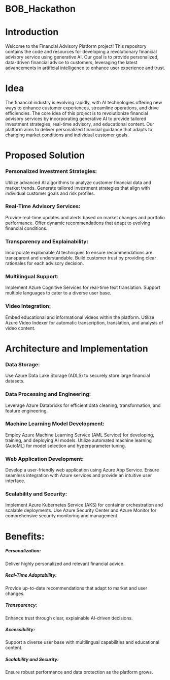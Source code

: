 # BOB_Hackathon

# Introduction
Welcome to the Financial Advisory Platform project! This repository contains the code and resources for developing a revolutionary financial advisory service using generative AI. Our goal is to provide personalized, data-driven financial advice to customers, leveraging the latest advancements in artificial intelligence to enhance user experience and trust.

# Idea
The financial industry is evolving rapidly, with AI technologies offering new ways to enhance customer experiences, streamline operations, and drive efficiencies. The core idea of this project is to revolutionize financial advisory services by incorporating generative AI to provide tailored investment strategies, real-time advisory, and educational content. Our platform aims to deliver personalized financial guidance that adapts to changing market conditions and individual customer goals.

# Proposed Solution

<h3>Personalized Investment Strategies:</h3> 
Utilize advanced AI algorithms to analyze customer financial data and market trends.
Generate tailored investment strategies that align with individual customer goals and risk profiles.

<h3>Real-Time Advisory Services:</h3>
Provide real-time updates and alerts based on market changes and portfolio performance.
Offer dynamic recommendations that adapt to evolving financial conditions.

<h3>Transparency and Explainability:</h3>
Incorporate explainable AI techniques to ensure recommendations are transparent and understandable.
Build customer trust by providing clear rationales for each advisory decision.

<h3>Multilingual Support:</h3>
Implement Azure Cognitive Services for real-time text translation.
Support multiple languages to cater to a diverse user base.

<h3>Video Integration:</h3>
Embed educational and informational videos within the platform.
Utilize Azure Video Indexer for automatic transcription, translation, and analysis of video content.

# Architecture and Implementation

<h3>Data Storage:</h3>
Use Azure Data Lake Storage (ADLS) to securely store large financial datasets.

<h3>Data Processing and Engineering:</h3>
Leverage Azure Databricks for efficient data cleaning, transformation, and feature engineering.

<h3>Machine Learning Model Development:</h3>
Employ Azure Machine Learning Service (AML Service) for developing, training, and deploying AI models.
Utilize automated machine learning (AutoML) for model selection and hyperparameter tuning.

<h3>Web Application Development:</h3>
Develop a user-friendly web application using Azure App Service.
Ensure seamless integration with Azure services and provide an intuitive user interface.

<h3>Scalability and Security:</h3>
Implement Azure Kubernetes Service (AKS) for container orchestration and scalable deployments.
Use Azure Security Center and Azure Monitor for comprehensive security monitoring and management.

# Benefits:
<h5>Personalization:</h5> Deliver highly personalized and relevant financial advice.
<h5>Real-Time Adaptability:</h5> Provide up-to-date recommendations that adapt to market and user changes.
<h5>Transparency:</h5> Enhance trust through clear, explainable AI-driven decisions.
<h5>Accessibility:</h5> Support a diverse user base with multilingual capabilities and educational content.
<h5>Scalability and Security:</h5> Ensure robust performance and data protection as the platform grows.

